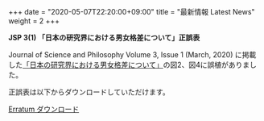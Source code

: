 +++
date = "2020-05-07T22:20:00+09:00"
title = "最新情報 Latest News"
weight = 2
+++

**JSP 3(1) 「日本の研究界における男女格差について」正誤表**

Journal of Science and Philosophy Volume 3, Issue 1 (March, 2020) に掲載した[「日本の研究界における男女格差について」](/jsp_contents/jsp_3_1)の図2、図4に誤植がありました。

正誤表は以下からダウンロードしていただけます。

<a href="/pdf/jsp/3/1/3errata_1_01_Toyoizumi.pdf" class="btn btn-action" onclick="ga('send', 'pageview', '/pdf/jsp/3/1/3errata_1_01_Toyoizumi.pdf')">Erratum ダウンロード</a>

<!--more-->

